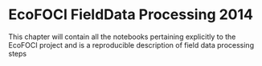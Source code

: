 # EcoFOCI FieldData Processing 2014

This chapter will contain all the notebooks pertaining explicitly to the EcoFOCI project and is a reproducible description of field data processing steps